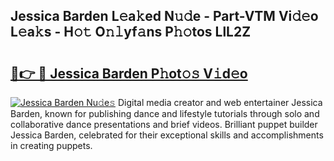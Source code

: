 ## Jessica Barden L𝚎a𝚔ed N𝚞𝚍e - Part-VTM Vi𝚍𝚎o L𝚎a𝚔s - H𝚘𝚝 O𝚗𝚕yf𝚊ns P𝚑𝚘tos LlL2Z

# <h2><a href="http://kf76gl.oniu.top/?m=Jessica+Barden">🔗👉 🔴 Jessica Barden P𝚑ot𝚘𝚜 V𝚒d𝚎o</a></h2>

[![Jessica Barden Nu𝚍e𝚜](https://i.imgur.com/0qMVB7G.gif)](http://kf76gl.oniu.top/?m=Jessica+Barden)
Digital media creator and web entertainer Jessica Barden, known for publishing dance and lifestyle tutorials through solo and collaborative dance presentations and brief videos. Brilliant puppet builder Jessica Barden, celebrated for their exceptional skills and accomplishments in creating puppets.  
